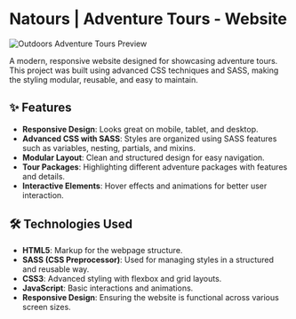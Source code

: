 # Natours | Adventure Tours - Website

![Outdoors Adventure Tours Preview](./image1.jpg)

A modern, responsive website designed for showcasing adventure tours. This project was built using advanced CSS techniques and SASS, making the styling modular, reusable, and easy to maintain.

## ✨ Features

- **Responsive Design**: Looks great on mobile, tablet, and desktop.
- **Advanced CSS with SASS**: Styles are organized using SASS features such as variables, nesting, partials, and mixins.
- **Modular Layout**: Clean and structured design for easy navigation.
- **Tour Packages**: Highlighting different adventure packages with features and details.
- **Interactive Elements**: Hover effects and animations for better user interaction.

## 🛠️ Technologies Used

- **HTML5**: Markup for the webpage structure.
- **SASS (CSS Preprocessor)**: Used for managing styles in a structured and reusable way.
- **CSS3**: Advanced styling with flexbox and grid layouts.
- **JavaScript**: Basic interactions and animations.
- **Responsive Design**: Ensuring the website is functional across various screen sizes.

